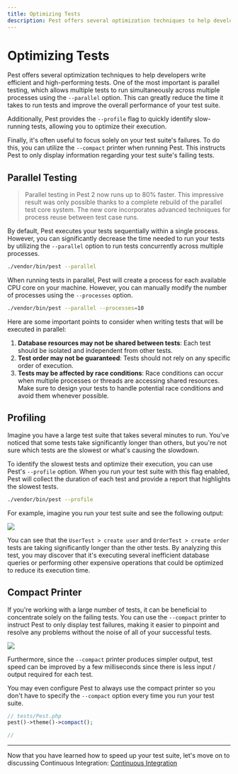 ```yaml
---
title: Optimizing Tests
description: Pest offers several optimization techniques to help developers write efficient and high-performing tests. One of the most important is parallel testing, which allows multiple tests to run simultaneously across multiple processes using the `--parallel` option. This can greatly reduce the time it takes to run tests and improve the overall performance of your test suite.
---
```


# Optimizing Tests

Pest offers several optimization techniques to help developers write efficient and high-performing tests. One of the most important is parallel testing, which allows multiple tests to run simultaneously across multiple processes using the `--parallel` option. This can greatly reduce the time it takes to run tests and improve the overall performance of your test suite.

Additionally, Pest provides the `--profile` flag to quickly identify slow-running tests, allowing you to optimize their execution.

Finally, it's often useful to focus solely on your test suite's failures. To do this, you can utilize the `--compact` printer when running Pest. This instructs Pest to only display information regarding your test suite's failing tests.

## Parallel Testing

> Parallel testing in Pest 2 now runs up to 80% faster. This impressive result was only possible thanks to a complete rebuild of the parallel test core system. The new core incorporates advanced techniques for process reuse between test case runs.

By default, Pest executes your tests sequentially within a single process. However, you can significantly decrease the time needed to run your tests by utilizing the `--parallel` option to run tests concurrently across multiple processes.

```bash
./vendor/bin/pest --parallel
```

When running tests in parallel, Pest will create a process for each available CPU core on your machine. However, you can manually modify the number of processes using the `--processes` option.

```bash
./vendor/bin/pest --parallel --processes=10
```

Here are some important points to consider when writing tests that will be executed in parallel:

1. **Database resources may not be shared between tests**: Each test should be isolated and independent from other tests.
2. **Test order may not be guaranteed**: Tests should not rely on any specific order of execution.
3. **Tests may be affected by race conditions**: Race conditions can occur when multiple processes or threads are accessing shared resources. Make sure to design your tests to handle potential race conditions and avoid them whenever possible.

## Profiling

Imagine you have a large test suite that takes several minutes to run. You've noticed that some tests take significantly longer than others, but you're not sure which tests are the slowest or what's causing the slowdown.

To identify the slowest tests and optimize their execution, you can use Pest's `--profile` option. When you run your test suite with this flag enabled, Pest will collect the duration of each test and provide a report that highlights the slowest tests.

```bash
./vendor/bin/pest --profile
```

For example, imagine you run your test suite and see the following output:

<div class="code-snippet">
    <img src="/assets/img/profile.webp?1" style="--lines: 10" />
</div>

You can see that the `UserTest > create user` and `OrderTest > create order` tests are taking significantly longer than the other tests. By analyzing this test, you may discover that it's executing several inefficient database queries or performing other expensive operations that could be optimized to reduce its execution time.

## Compact Printer

If you're working with a large number of tests, it can be beneficial to concentrate solely on the failing tests. You can use the `--compact` printer to instruct Pest to only display test failures, making it easier to pinpoint and resolve any problems without the noise of all of your successful tests.

<div class="code-snippet">
    <img src="/assets/img/compact.webp?1" style="--lines: 11" />
</div>

Furthermore, since the `--compact` printer produces simpler output, test speed can be improved by a few milliseconds since there is less input / output required for each test.

You may even configure Pest to always use the compact printer so you don't have to specify the `--compact` option every time you run your test suite.

```php
// tests/Pest.php
pest()->theme()->compact();

//
```

---

Now that you have learned how to speed up your test suite, let's move on to discussing Continuous Integration: [Continuous Integration](/docs/continuous-integration)
